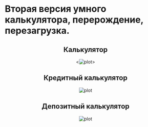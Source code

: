 
# Вторая версия умного калькулятора, перерождение, перезагрузка.

<center>

## Калькулятор

<![plot](/home/bonnypedubuntu/21-school.ru/CPP/CPP3_SmartCalc_v2.0-1/src/doxygen/s21smc.png)>

## Кредитный калькулятор

![plot](/home/bonnypedubuntu/21-school.ru/CPP/CPP3_SmartCalc_v2.0-1/src/doxygen/s21credit.png)

## Депозитный калькулятор

![plot](/home/bonnypedubuntu/21-school.ru/CPP/CPP3_SmartCalc_v2.0-1/src/doxygen/s21deposit.png)
